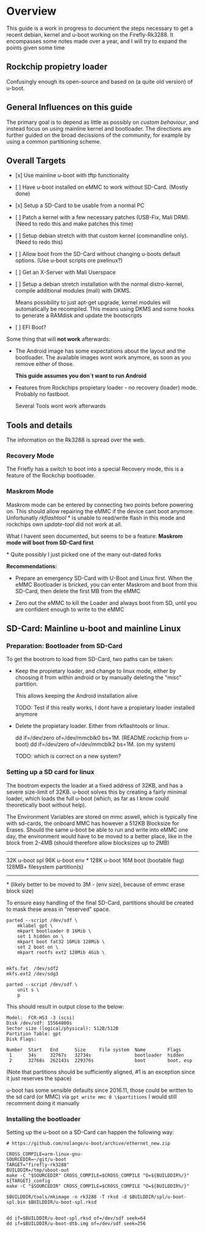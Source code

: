 Overview
========

This guide is a work in progress to document the steps necessary to get
a recent debian, kernel and u-boot working on the Firefly-Rk3288. It
encompasses some notes made over a year, and I will try to expand the
points given some time

Rockchip propietry loader
-------------------------

Confusingly enough its open-source and based on (a quite old version) of
u-boot.

General Influences on this guide
--------------------------------

The primary goal is to depend as little as possibly on *custom
behaviour*, and instead focus on using mainline kernel and bootloader.
The directions are further guided on the broad decissions of the
community, for example by using a common partitioning scheme.

Overall Targets
---------------

-   \[x\] Use mainline u-boot with tftp functionality

-   \[ \] Have u-boot installed on eMMC to work without SD-Card.
    (Mostly done)

-   \[x\] Setup a SD-Card to be usable from a normal PC

-   \[ \] Patch a kernel with a few necessary patches (USB-Fix,
    Mali DRM). (Need to redo this and make patches this time)

-   \[ \] Setup debian stretch with that custom kernel
    (commandline only). (Need to redo this)

-   \[ \] Allow boot from the SD-Card without changing u-boots
    default options. (Use u-boot scripts ore pxelinux?)

-   \[ \] Get an X-Server with Mali Userspace

-   \[ \] Setup a debian stretch installation with the normal
    distro-kernel, compile additional modules (mali) with DKMS.

    Means possibility to just apt-get upgrade, kernel modules will
    automatically be recompiled. This means using DKMS and some hooks to
    generate a RAMdisk and update the bootscripts

-   \[ \] EFI Boot?

Some thing that will **not work** afterwards:

-   The Android image has some expectations about the layout and
    the bootloader. The available images wont work anymore, as soon as
    you remove either of those.

    **This guide assumes you don\`t want to run Android**

-   Features from Rockchips propietary loader - no recovery
    (loader) mode. Probably no fastboot.

    Several Tools wont work afterwards

Tools and details
-----------------

The information on the Rk3288 is spread over the web.

### Recovery Mode

The Friefly has a switch to boot into a special Recovery mode, this is a
feature of the Rockchip bootloader.

### Maskrom Mode

Maskrom mode can be entered by connecting two points before powering on.
This should allow repairing the eMMC if the device cant boot anymore.
Unfortunatly *rkflashtool* \* is unable to read/write flash in this mode
and rockchips own *update-tool* did not work at all.

What I havent seen documented, but seems to be a feature: **Maskrom mode
will boot from SD-Card first**

\* Quite possibly I just picked one of the many out-dated forks

**Recommendations:**

-   Prepare an emergency SD-Card with U-Boot and Linux first. When the
    eMMC Bootloader is bricked, you can enter Maskrom and boot from this
    SD-Card, then delete the first MB from the eMMC

-   Zero out the eMMC to kill the Loader and always boot from SD, until
    you are confident enough to write to the eMMC

SD-Card: Mainline u-boot and mainline Linux
-------------------------------------------

### Preparation: Bootloader from SD-Card

To get the bootrom to load from SD-Card, two paths can be taken:

-   Keep the propietary loader, and change to linux mode, either by
    choosing it from within android or by manually deleting the
    "misc" partition.

    This allows keeping the Android installation alive

    TODO: Test if this really works, I dont have a propietary loader
    installed anymore

-   Delete the propietary loader. Either from rkflashtools or linux.

    dd if=/dev/zero of=/dev/mmcblk0 bs=1M. (README.rockchip from u-boot)
    dd if=/dev/zero of=/dev/mmcblk2 bs=1M. (on my system)

    TODO: which is correct on a new system?

### Setting up a SD card for linux

The bootrom expects the loader at a fixed address of 32KB, and has a
severe size-limit of 32KB. u-boot solves this by creating a fairly
minimal loader, which loads the full u-boot (which, as far as I know
could theoretically boot without help).

The Environment Variables are stored on mmc aswell, which is typically
fine with sd-cards, the onboard MMC has however a 512KB Blocksize for
Erases. Should the same u-boot be able to run and write into eMMC one
day, the environment would have to be moved to a better place, like in
the block from 2-4MB (should therefore allow blocksizes up to 2MB)

  -------- -------------------------
  32K      u-boot spl
  96K      u-boot env \*
  128K     u-boot
  16M      boot (bootable flag)
  128MB+   filesystem partition(s)
  -------- -------------------------

\* (likely better to be moved to 3M - (env size), because of emmc erase
block size)

To ensure easy handling of the final SD-Card, partitions should be
created to mask these areas in "reserved" space.

``` {.bash}
parted --script /dev/sdf \
    mklabel gpt \
    mkpart bootloader 0 16Mib \
    set 1 hidden on \
    mkpart boot fat32 16Mib 128Mib \
    set 2 boot on \
    mkpart rootfs ext2 128Mib 4Gib \
 

mkfs.fat  /dev/sdf2
mkfs.ext2 /dev/sdg3

parted --script /dev/sdf \
    unit s \
    p
```

This should result in output close to the below:

    Model:  FCR-HS3 -3 (scsi)
    Disk /dev/sdf: 15564800s
    Sector size (logical/physical): 512B/512B
    Partition Table: gpt
    Disk Flags: 

    Number  Start   End      Size     File system  Name        Flags
     1      34s     32767s   32734s                bootloader  hidden
     2      32768s  262143s  229376s               boot        boot, esp

(Note that partitions should be sufficiently aligned, \#1 is an
exception since it just reserves the space)

u-boot has some sensible defaults since 2016.11, those could be written
to the sd card (or MMC) via `gpt write mmc 0 \$partitions` I would still
recomment doing it manually

### Installing the bootloader

Setting up the u-boot on a SD-Card can happen the following way:

``` {.bash}
# https://github.com/nolange/u-boot/archive/ethernet_new.zip

CROSS_COMPILE=arm-linux-gnu-
SOURCEDIR=~/git/u-boot
TARGET="firefly-rk3288"
BUILDDIR=/tmp/uboot-out
make -C "$SOURCEDIR" CROSS_COMPILE=$CROSS_COMPILE "O=${BUILDDIR%/}"  ${TARGET}_config
make -C "$SOURCEDIR" CROSS_COMPILE=$CROSS_COMPILE "O=${BUILDDIR%/}"

$BUILDDIR/tools/mkimage -n rk3288 -T rksd -d $BUILDDIR/spl/u-boot-spl.bin $BUILDDIR/u-boot-spl.rksd


dd if=$BUILDDIR/u-boot-spl.rksd of=/dev/sdf seek=64
dd if=$BUILDDIR/u-boot-dtb.img of=/dev/sdf seek=256
```
